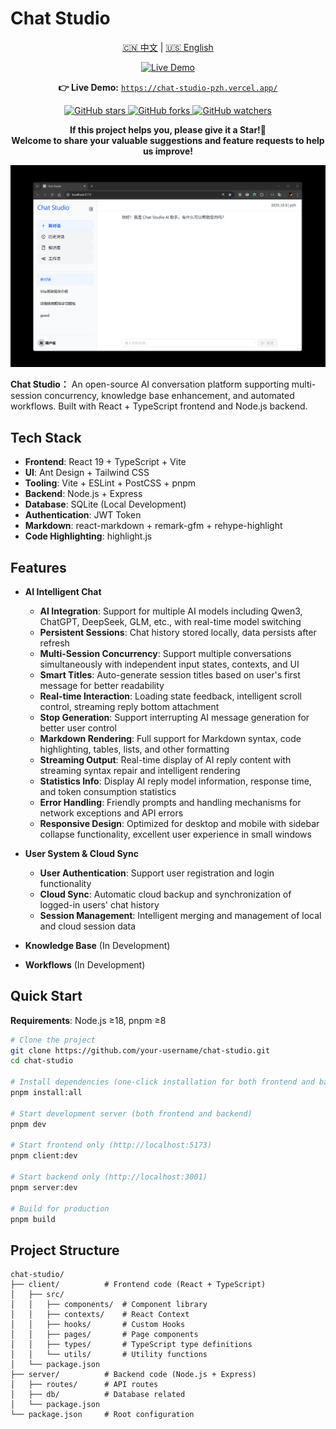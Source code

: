 # Chat Studio

<div align="center">
  <p>
    <a href="README.md">🇨🇳 中文</a> | 
    <a href="#english">🇺🇸 English</a>
  </p>
  
  <!-- Live Demo -->
[![Live Demo](https://img.shields.io/badge/✨_LiveDemo-Chat_Studio-007ACC?style=flat&logo=vercel)](https://chat-studio-pzh.vercel.app/)

  <p>
    <strong>👉 Live Demo:</strong>
    <a href="https://chat-studio-pzh.vercel.app/" target="_blank">
      <code>https://chat-studio-pzh.vercel.app/</code>
    </a>
    <br>
  </p>
  
  <!-- GitHub Badges -->
  <p>
    <a href="https://github.com/zihao17/chat-studio/stargazers">
      <img src="https://img.shields.io/github/stars/zihao17/chat-studio?style=social" alt="GitHub stars">
    </a>
    <a href="https://github.com/zihao17/chat-studio/network/members">
      <img src="https://img.shields.io/github/forks/zihao17/chat-studio?style=social" alt="GitHub forks">
    </a>
    <a href="https://github.com/zihao17/chat-studio/watchers">
      <img src="https://img.shields.io/github/watchers/zihao17/chat-studio?style=social" alt="GitHub watchers">
    </a>
  </p>
  
  <!-- Star Call-to-Action & Feedback -->
  <p>
    <strong> If this project helps you, please give it a Star!🌟</strong><br>
    <strong>Welcome to share your valuable suggestions and feature requests to help us improve!</strong>
  </p>
</div>

<div align="center">
  <img src="./client/public/images/Chat-Studio.png" alt="Chat Studio" width="1000" />
</div>

**Chat Studio：** An open-source AI conversation platform supporting multi-session concurrency, knowledge base enhancement, and automated workflows. Built with React + TypeScript frontend and Node.js backend.

## Tech Stack

- **Frontend**: React 19 + TypeScript + Vite
- **UI**: Ant Design + Tailwind CSS
- **Tooling**: Vite + ESLint + PostCSS + pnpm
- **Backend**: Node.js + Express
- **Database**: SQLite (Local Development)
- **Authentication**: JWT Token
- **Markdown**: react-markdown + remark-gfm + rehype-highlight
- **Code Highlighting**: highlight.js

## Features

- **AI Intelligent Chat**

  - **AI Integration**: Support for multiple AI models including Qwen3, ChatGPT, DeepSeek, GLM, etc., with real-time model switching
  - **Persistent Sessions**: Chat history stored locally, data persists after refresh
  - **Multi-Session Concurrency**: Support multiple conversations simultaneously with independent input states, contexts, and UI
  - **Smart Titles**: Auto-generate session titles based on user's first message for better readability
  - **Real-time Interaction**: Loading state feedback, intelligent scroll control, streaming reply bottom attachment
  - **Stop Generation**: Support interrupting AI message generation for better user control
  - **Markdown Rendering**: Full support for Markdown syntax, code highlighting, tables, lists, and other formatting
  - **Streaming Output**: Real-time display of AI reply content with streaming syntax repair and intelligent rendering
  - **Statistics Info**: Display AI reply model information, response time, and token consumption statistics
  - **Error Handling**: Friendly prompts and handling mechanisms for network exceptions and API errors
  - **Responsive Design**: Optimized for desktop and mobile with sidebar collapse functionality, excellent user experience in small windows

- **User System & Cloud Sync**

  - **User Authentication**: Support user registration and login functionality
  - **Cloud Sync**: Automatic cloud backup and synchronization of logged-in users' chat history
  - **Session Management**: Intelligent merging and management of local and cloud session data

- **Knowledge Base** (In Development)
- **Workflows** (In Development)

## Quick Start

**Requirements**: Node.js ≥18, pnpm ≥8

```bash
# Clone the project
git clone https://github.com/your-username/chat-studio.git
cd chat-studio

# Install dependencies (one-click installation for both frontend and backend)
pnpm install:all

# Start development server (both frontend and backend)
pnpm dev

# Start frontend only (http://localhost:5173)
pnpm client:dev

# Start backend only (http://localhost:3001)
pnpm server:dev

# Build for production
pnpm build
```

## Project Structure

```
chat-studio/
├── client/          # Frontend code (React + TypeScript)
│   ├── src/
│   │   ├── components/  # Component library
│   │   ├── contexts/    # React Context
│   │   ├── hooks/       # Custom Hooks
│   │   ├── pages/       # Page components
│   │   ├── types/       # TypeScript type definitions
│   │   └── utils/       # Utility functions
│   └── package.json
├── server/          # Backend code (Node.js + Express)
│   ├── routes/      # API routes
│   ├── db/          # Database related
│   └── package.json
└── package.json     # Root configuration
```
